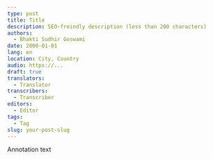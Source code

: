 ```yaml
---
type: post
title: Title
description: SEO-freindly description (less than 200 characters)
authors: 
  - Bhakti Sudhir Goswami
date: 2000-01-01
lang: en
location: City, Country
audio: https://...
draft: true
translators:
  - Translator
transcribers:
  - Transcriber
editors:
  - Editor
tags:
  - Tag
slug: your-post-slug
---
```


<anno>Annotation text</anno>

